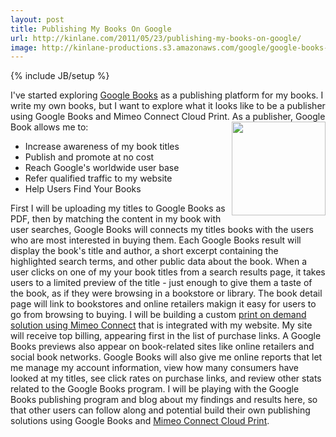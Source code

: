 ```yaml
---
layout: post
title: Publishing My Books On Google
url: http://kinlane.com/2011/05/23/publishing-my-books-on-google/
image: http://kinlane-productions.s3.amazonaws.com/google/google-books-logo.jpg
---
```

{% include JB/setup %}
I've started exploring <a title="Google Books" href="http://books.google.com/">Google Books</a> as a publishing platform for my books. I write my own books, but I want to explore what it looks like to be a publisher using Google Books and Mimeo Connect Cloud Print.
As a publisher, Google Book allows me to:<img src="http://kinlane-productions.s3.amazonaws.com/google/google-books-logo.jpg"  width="150" align="right" />
<ul class="blue">
     <li>Increase awareness of my book titles
     </li>
     <li>Publish and promote at no cost
     </li>
     <li>Reach Google's worldwide user base
     </li>
     <li>Refer qualified traffic to my website
     </li>
     <li>Help Users Find Your Books
     </li>
</ul>First I will be uploading my titles to Google Books as PDF, then by matching the content in my book with user searches, Google Books will connects my titles books with the users who are most interested in buying them.
Each Google Books result will display the book's title and author, a short excerpt containing the highlighted search terms, and other public data about the book.
When a user clicks on one of my your book titles from a search results page, it takes users to a limited preview of the title - just enough to give them a taste of the book, as if they were browsing in a bookstore or library.
The book detail page will link to bookstores and online retailers makign it easy for users to go from browsing to buying. I will be building a custom <a title="print on demand solution using Mimeo Connect" href="http://developer.mimeo.com">print on demand solution using Mimeo Connect</a> that is integrated with my website. My site will receive top billing, appearing first in the list of purchase links. A Google Books previews also appear on book-related sites like online retailers and social book networks.
Google Books will also give me online reports that let me manage my account information, view how many consumers have looked at my titles, see click rates on purchase links, and review other stats related to the Google Books program.
I will be playing with the Google Books publishing program and blog about my findings and results here, so that other users can follow along and potential build their own publishing solutions using Google Books and <a title="Mimeo Connect Cloud Print" href="http://developer.mimeo.com">Mimeo Connect Cloud Print</a>.